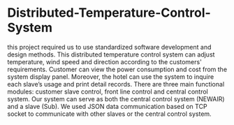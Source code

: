 # Distributed-Temperature-Control-System
this project required us to use standardized software development and design methods. 
This distributed temperature control system can adjust temperature, wind speed and direction according to the customers' requirements. 
Customer can view the power consumption and cost from the system display panel. 
Moreover, the hotel can use the system to inquire each slave’s usage and print detail records. 
There are three main functional modules: customer slave control, front line control and central control system.
Our system can serve as both the central control system (NEWAIR) and a slave (Sub). 
We used JSON data communication based on TCP socket to communicate with other slaves or the central control system. 
